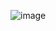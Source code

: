 ![image](https://github.com/SafaAZZOUZ/MicroService_Consul_vault/assets/105564987/5087b494-0244-46c4-b0bb-aa42e8c9fb74)
